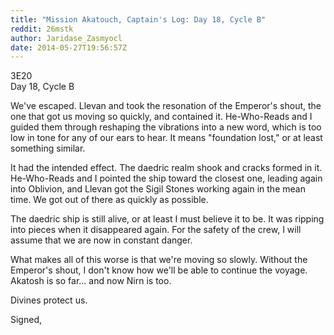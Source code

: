 ```yaml
---
title: "Mission Akatouch, Captain's Log: Day 18, Cycle B"
reddit: 26mstk
author: Jaridase_Zasmyocl
date: 2014-05-27T19:56:57Z
---
```


3E20    
Day 18, Cycle B

We've escaped. Llevan and took the resonation of the Emperor's shout, the one that got us moving so quickly, and contained it. He-Who-Reads and I guided them through reshaping the vibrations into a new word, which is too low in tone for any of our ears to hear. It means "foundation lost," or at least something similar. 

It had the intended effect. The daedric realm shook and cracks formed in it. He-Who-Reads and I pointed the ship toward the closest one, leading again into Oblivion, and Llevan got the Sigil Stones working again in the mean time. We got out of there as quickly as possible. 

The daedric ship is still alive, or at least I must believe it to be. It was ripping into pieces when it disappeared again. For the safety of the crew, I will assume that we are now in constant danger. 

What makes all of this worse is that we're moving so slowly. Without the Emperor's shout, I don't know how we'll be able to continue the voyage. Akatosh is so far... and now Nirn is too. 

Divines protect us.

Signed,

